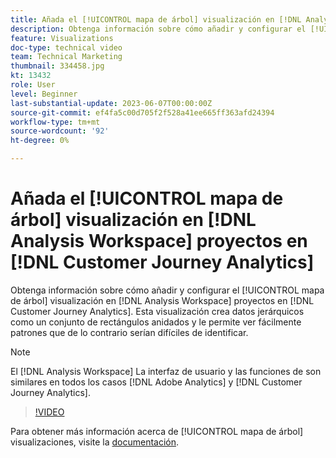 ```yaml
---
title: Añada el [!UICONTROL mapa de árbol] visualización en [!DNL Analysis Workspace] proyectos
description: Obtenga información sobre cómo añadir y configurar el [!UICONTROL mapa de árbol] visualización en [!DNL Analysis Workspace] proyectos en [!DNL Customer Journey Analytics].
feature: Visualizations
doc-type: technical video
team: Technical Marketing
thumbnail: 334458.jpg
kt: 13432
role: User
level: Beginner
last-substantial-update: 2023-06-07T00:00:00Z
source-git-commit: ef4fa5c00d705f2f528a41ee665ff363afd24394
workflow-type: tm+mt
source-wordcount: '92'
ht-degree: 0%

---
```


# Añada el [!UICONTROL mapa de árbol] visualización en [!DNL Analysis Workspace] proyectos en [!DNL Customer Journey Analytics]

Obtenga información sobre cómo añadir y configurar el [!UICONTROL mapa de árbol] visualización en [!DNL Analysis Workspace] proyectos en [!DNL Customer Journey Analytics]. Esta visualización crea datos jerárquicos como un conjunto de rectángulos anidados y le permite ver fácilmente patrones que de lo contrario serían difíciles de identificar.

>[!NOTE]
>
>El [!DNL Analysis Workspace] La interfaz de usuario y las funciones de son similares en todos los casos [!DNL Adobe Analytics] y [!DNL Customer Journey Analytics].

>[!VIDEO](https://video.tv.adobe.com/v/334458/?quality=12&learn=on)

Para obtener más información acerca de [!UICONTROL mapa de árbol] visualizaciones, visite la [documentación](https://experienceleague.adobe.com/docs/analytics-platform/using/cja-workspace/visualizations/treemap.html).

